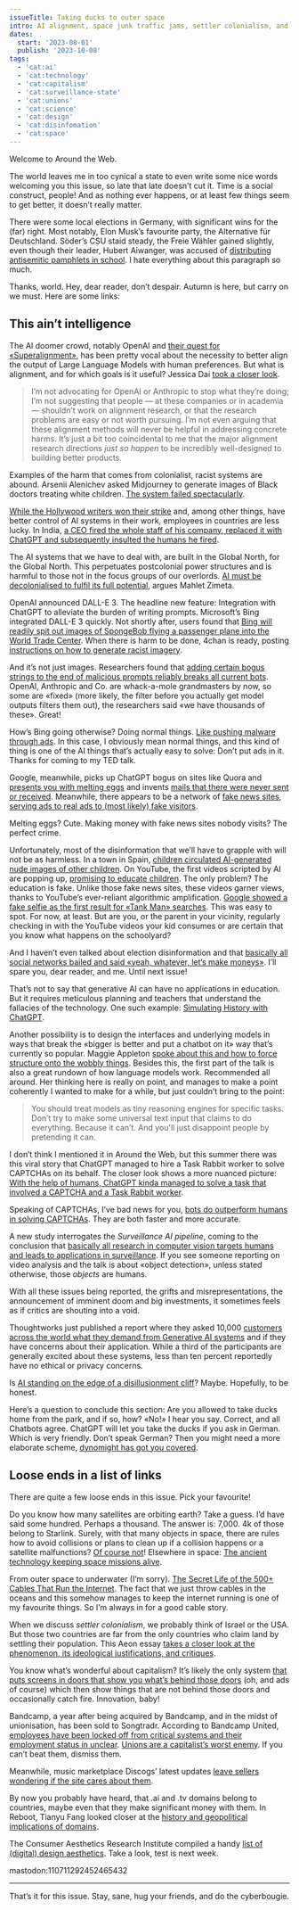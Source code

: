 ```yaml
---
issueTitle: Taking ducks to outer space
intro: AI alignment, space junk traffic jams, settler colonialism, and the geopolitics of web domains.
dates:
  start: '2023-08-01'
  publish: '2023-10-08'
tags:
  - 'cat:ai'
  - 'cat:technology'
  - 'cat:capitalism'
  - 'cat:surveillance-state'
  - 'cat:unions'
  - 'cat:science'
  - 'cat:design'
  - 'cat:disinfomation'
  - 'cat:space'
---
```


Welcome to Around the Web.

The world leaves me in too cynical a state to even write some nice words welcoming you this issue, so late that late doesn’t cut it. Time is a social construct, people! And as nothing ever happens, or at least few things seem to get better, it doesn’t really matter.

There were some local elections in Germany, with significant wins for the (far) right. Most notably, Elon Musk’s favourite party, the Alternative für Deutschland. Söder’s CSU staid steady, the Freie Wähler gained slightly, even though their leader, Hubert Aiwanger, was accused of [distributing antisemitic pamphlets in school](https://www.theguardian.com/world/2023/aug/28/bavaria-deputy-leader-accusations-antisemitic-pamphlet-hubert-aiwanger). I hate everything about this paragraph so much.

Thanks, world. Hey, dear reader, don’t despair. Autumn is here, but carry on we must. Here are some links:

## This ain’t intelligence

The AI doomer crowd, notably OpenAI and [their quest for «Superalignment»](https://spectrum.ieee.org/the-alignment-problem-openai), has been pretty vocal about the necessity to better align the output of Large Language Models with human preferences. But what is alignment, and for which goals is it useful? Jessica Dai [took a closer look](https://joinreboot.org/p/alignment).

> I’m not advocating for OpenAI or Anthropic to stop what they’re doing; I’m not suggesting that people — at these companies or in academia — shouldn’t work on alignment research, or that the research problems are easy or not worth pursuing. I’m not even arguing that these alignment methods will never be helpful in addressing concrete harms. It’s just a bit too coincidental to me that the major alignment research directions _just so happen_ to be incredibly well-designed to building better products.

Examples of the harm that comes from colonialist, racist systems are abound. Arsenii Alenichev asked Midjourney to generate images of Black doctors treating white children. [The system failed spectacularly](https://www.npr.org/sections/goatsandsoda/2023/10/06/1201840678/ai-was-asked-to-create-images-of-black-african-docs-treating-white-kids-howd-it-).

[While the Hollywood writers won their strike](https://www.theverge.com/2023/9/30/23892324/these-are-the-biggest-wins-in-the-wgas-new-labor-contract) and, among other things, have better control of AI systems in their work, employees in countries are less lucky. In India, [a CEO fired the whole staff of his company, replaced it with ChatGPT and subsequently insulted the humans he fired](https://futurism.com/the-byte/ceo-roasts-human-workers-he-fired-and-replaced-with-chatgpt).

The AI systems that we have to deal with, are built in the Global North, for the Global North. This perpetuates postcolonial power structures and is harmful to those not in the focus groups of our overlords. [AI must be decolonialised to fulfil its full potential](https://www.chathamhouse.org/publications/the-world-today/2023-10/why-ai-must-be-decolonized-fulfill-its-true-potential), argues Mahlet Zimeta.

OpenAI announced DALL-E 3. The headline new feature: Integration with ChatGPT to alleviate the burden of writing prompts. Microsoft’s Bing integrated DALL-E 3 quickly. Not shortly after, users found that [Bing will readily spit out images of SpongeBob flying a passenger plane into the World Trade Center](https://www.404media.co/bing-is-generating-images-of-spongebob-doing-9-11/). When there is harm to be done, 4chan is ready, posting [instructions on how to generate racist imagery](https://www.404media.co/4chan-uses-bing-to-flood-the-internet-with-racist-images/).

And it’s not just images. Researchers found that [adding certain bogus strings to the end of malicious prompts reliably breaks all current bots](https://www.wired.com/story/ai-adversarial-attacks/). OpenAI, Anthropic and Co. are whack-a-mole grandmasters by now, so some are «fixed» (more likely, the filter before you actually get model outputs filters them out), the researchers said «we have thousands of these». Great!

How’s Bing going otherwise? Doing normal things. [Like pushing malware through ads](https://www.theregister.com/2023/09/29/microsoft_bing_chat_malware/). In this case, I obviously mean normal things, and this kind of thing is one of the AI things that’s actually easy to solve: Don’t put ads in it. Thanks for coming to my TED talk.

Google, meanwhile, picks up ChatGPT bogus on sites like Quora and [presents you with melting eggs](https://arstechnica.com/information-technology/2023/09/can-you-melt-eggs-quoras-ai-says-yes-and-google-is-sharing-the-result/) and invents [mails that there were never sent or received](https://futurism.com/the-byte/google-gmail-tool-hallucinating-emails). Meanwhile, there appears to be a network of [fake news sites, serving ads to real ads to (most likely) fake visitors](https://www.technologyreview.com/2023/06/26/1075504/junk-websites-filled-with-ai-generated-text-are-pulling-in-money-from-programmatic-ads/).

Melting eggs? Cute. Making money with fake news sites nobody visits? The perfect crime.

Unfortunately, most of the disinformation that we’ll have to grapple with will not be as harmless. In a town in Spain, [children circulated AI-generated nude images of other children](https://www.bbc.com/news/world-europe-66877718).  On YouTube, the first videos scripted by AI are popping up, [promising to educate children](https://www.bbc.co.uk/newsround/66796495). The only problem? The education is fake. Unlike those fake news sites, these videos garner views, thanks to YouTube’s ever-reliant algorithmic amplification. [Google showed a fake selfie as the first result for «Tank Man» searches](https://www.404media.co/first-google-search-result-for-tiananmen-square-tank-man-is-ai-generated-selfie/). This was easy to spot. For now, at least. But are you, or the parent in your vicinity, regularly checking in with the YouTube videos your kid consumes or are certain that you know what happens on the schoolyard?

And I haven’t even talked about election disinformation and that [basically all social networks bailed and said «yeah, whatever, let’s make moneys»](https://www.washingtonpost.com/technology/2023/08/25/political-conspiracies-facebook-youtube-elon-musk/). I’ll spare you, dear reader, and me. Until next issue!

That’s not to say that generative AI can have no applications in education. But it requires meticulous planning and teachers that understand the fallacies of the technology. One such example: [Simulating History with ChatGPT](https://resobscura.substack.com/p/simulating-history-with-chatgpt).

Another possibility is to design the interfaces and underlying models in ways that break the «bigger is better and put a chatbot on it» way that’s currently so popular. Maggie Appleton [spoke about this and how to force structure onto the wobbly things](https://maggieappleton.com/squish-structure). Besides this, the first part of the talk is also a great rundown of how language models work. Recommended all around. Her thinking here is really on point, and manages to make a point coherently I wanted to make for a while, but just couldn’t bring to the point:

> You should treat models as tiny reasoning engines for specific tasks. Don’t try to make some universal text input that claims to do everything. Because it can’t. And you'll just disappoint people by pretending it can.

I don’t think I mentioned it in Around the Web, but this summer there was this viral story that ChatGPT managed to hire a Task Rabbit worker to solve CAPTCHAs on its behalf. The closer look shows a more nuanced picture: [With the help of humans, ChatGPT kinda managed to solve a task that involved a CAPTCHA and a Task Rabbit worker](https://aiguide.substack.com/p/did-gpt-4-hire-and-then-lie-to-a).

Speaking of CAPTCHAs, I’ve bad news for you, [bots do outperform humans in solving CAPTCHAs](https://arxiv.org/abs/2307.12108). They are both faster and more accurate.

A new study interrogates the _Surveillance AI pipeline_, coming to the conclusion that [basically all research in computer vision targets humans and leads to applications in surveillance](https://www.404media.co/how-the-surveillance-ai-pipeline-literally-objectifies-human-beings/). If you see someone reporting on video analysis and the talk is about «object detection», unless stated otherwise, those _objects_ are humans.

With all these issues being reported, the grifts and misrepresentations, the announcement of imminent doom and big investments, it sometimes feels as if critics are shouting into a void.

Thoughtworks just published a report where they asked 10,000 [customers across the world what they demand from Generative AI systems](https://www.thoughtworks.com/insights/reports/genai-what-consumers-want) and if they have concerns about their application. While a third of the participants are generally excited about these systems, less than ten percent reportedly have no ethical or privacy concerns.

Is [AI standing on the edge of a disillusionment cliff](https://venturebeat.com/ai/why-ai-is-teetering-on-the-edge-of-a-disillusionment-cliff-the-ai-beat/)? Maybe. Hopefully, to be honest.

Here’s a question to conclude this section: Are you allowed to take ducks home from the park, and if so, how? «No!» I hear you say. Correct, and all Chatbots agree. ChatGPT will let you take the ducks if you ask in German. Which is very friendly. Don’t speak German? Then you might need a more elaborate scheme, [dynomight has got you covered](https://dynomight.substack.com/p/ducks).

## Loose ends in a list of links

There are quite a few loose ends in this issue. Pick your favourite!

Do you know how many satellites are orbiting earth? Take a guess. I’d have said some hundred. Perhaps a thousand. The answer is: 7,000. 4k of those belong to Starlink. Surely, with that many objects in space, there are rules how to avoid collisions or plans to clean up if a collision happens or a satellite malfunctions? [Of course not](https://www.codastory.com/waronscience/satellite-debris-crash-climate-change/)! Elsewhere in space: [The ancient technology keeping space missions alive](https://www.bbc.com/future/article/20230815-the-ancient-tech-keeping-space-missions-alive).

From outer space to underwater (I’m sorry).  [The Secret Life of the 500+ Cables That Run the Internet](https://www.cnet.com/home/internet/features/the-secret-life-of-the-500-cables-that-run-the-internet/). The fact that we just throw cables in the oceans and this somehow manages to keep the internet running is one of my favourite things. So I’m always in for a good cable story.

When we discuss _settler colonialism_, we probably think of Israel or the USA. But those two countries are far from the only countries who claim land by settling their population. This Aeon essay [takes a closer look at the phenomenon, its ideological justifications, and critiques](https://aeon.co/essays/settler-colonialism-is-not-distinctly-western-or-european).

You know what’s wonderful about capitalism? It’s likely the only system [that puts screens in doors that show you what’s behind those doors](https://www.techdirt.com/2023/10/06/startups-tech-for-displaying-ads-on-walgreens-cooler-doors-is-on-fire-literally/) (oh, and ads of course) which then show things that are not behind those doors and occasionally catch fire. Innovation, baby!

Bandcamp, a year after being acquired by Bandcamp, and in the midst of unionisation, has been sold to Songtradr. According to Bandcamp United, [employees have been locked off from critical systems and their employment status in unclear](https://cdm.link/2023/10/bandcamp-union-on-songtradr-acquisition/). [Unions are a capitalist’s worst enemy](https://youtu.be/mcgC-kuPEuo). If you can’t beat them, dismiss them.

Meanwhile, music marketplace Discogs’ latest updates [leave sellers wondering if the site cares about them](https://www.theverge.com/23899461/discogs-sellers-vinyl-cds-community-fees).

By now you probably have heard, that .ai and .tv domains belong to countries, maybe even that they make significant money with them. In Reboot, Tianyu Fang looked closer at the [history and geopolitical implications of domains](https://joinreboot.org/p/domains).

The Consumer Aesthetics Research Institute compiled a handy [list of (digital) design aesthetics](https://cari.institute/aesthetics). Take a look, test is next week.

mastodon:110711292452465432

----

That’s it for this issue. Stay, sane, hug your friends, and do the cyberbougie.